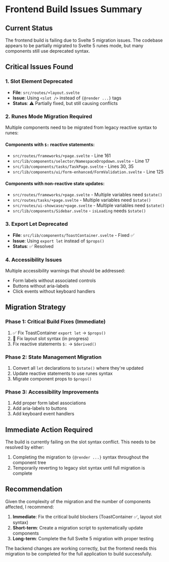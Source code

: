 # Frontend Build Issues Summary

## Current Status
The frontend build is failing due to Svelte 5 migration issues. The codebase appears to be partially migrated to Svelte 5 runes mode, but many components still use deprecated syntax.

## Critical Issues Found

### 1. Slot Element Deprecated
- **File**: `src/routes/+layout.svelte`
- **Issue**: Using `<slot />` instead of `{@render ...}` tags
- **Status**: ⚠️ Partially fixed, but still causing conflicts

### 2. Runes Mode Migration Required
Multiple components need to be migrated from legacy reactive syntax to runes:

#### Components with `$:` reactive statements:
- `src/routes/frameworks/+page.svelte` - Line 161
- `src/lib/components/selector/NamespaceDropdown.svelte` - Line 17
- `src/lib/components/tasks/TaskPage.svelte` - Lines 30, 35
- `src/lib/components/ui/form-enhanced/FormValidation.svelte` - Line 125

#### Components with non-reactive state updates:
- `src/routes/frameworks/+page.svelte` - Multiple variables need `$state()`
- `src/routes/tasks/+page.svelte` - Multiple variables need `$state()`
- `src/routes/ui-showcase/+page.svelte` - Multiple variables need `$state()`
- `src/lib/components/Sidebar.svelte` - `isLoading` needs `$state()`

### 3. Export Let Deprecated
- **File**: `src/lib/components/ToastContainer.svelte` - Fixed ✅
- **Issue**: Using `export let` instead of `$props()`
- **Status**: ✅ Resolved

### 4. Accessibility Issues
Multiple accessibility warnings that should be addressed:
- Form labels without associated controls
- Buttons without aria-labels
- Click events without keyboard handlers

## Migration Strategy

### Phase 1: Critical Build Fixes (Immediate)
1. ✅ Fix ToastContainer `export let` → `$props()`
2. 🔄 Fix layout slot syntax (in progress)
3. Fix reactive statements `$:` → `$derived()`

### Phase 2: State Management Migration
1. Convert all `let` declarations to `$state()` where they're updated
2. Update reactive statements to use runes syntax
3. Migrate component props to `$props()`

### Phase 3: Accessibility Improvements
1. Add proper form label associations
2. Add aria-labels to buttons
3. Add keyboard event handlers

## Immediate Action Required

The build is currently failing on the slot syntax conflict. This needs to be resolved by either:
1. Completing the migration to `{@render ...}` syntax throughout the component tree
2. Temporarily reverting to legacy slot syntax until full migration is complete

## Recommendation

Given the complexity of the migration and the number of components affected, I recommend:

1. **Immediate**: Fix the critical build blockers (ToastContainer ✅, layout slot syntax)
2. **Short-term**: Create a migration script to systematically update components
3. **Long-term**: Complete the full Svelte 5 migration with proper testing

The backend changes are working correctly, but the frontend needs this migration to be completed for the full application to build successfully.
